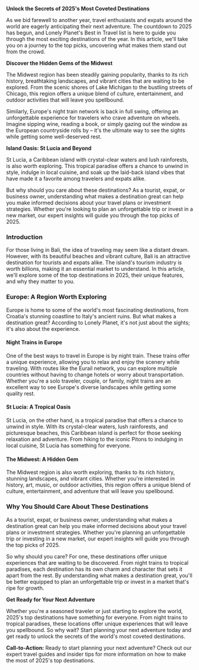 **Unlock the Secrets of 2025's Most Coveted Destinations**

As we bid farewell to another year, travel enthusiasts and expats around the world are eagerly anticipating their next adventure. The countdown to 2025 has begun, and Lonely Planet's Best in Travel list is here to guide you through the most exciting destinations of the year. In this article, we'll take you on a journey to the top picks, uncovering what makes them stand out from the crowd.

**Discover the Hidden Gems of the Midwest**

The Midwest region has been steadily gaining popularity, thanks to its rich history, breathtaking landscapes, and vibrant cities that are waiting to be explored. From the scenic shores of Lake Michigan to the bustling streets of Chicago, this region offers a unique blend of culture, entertainment, and outdoor activities that will leave you spellbound.

Similarly, Europe's night train network is back in full swing, offering an unforgettable experience for travelers who crave adventure on wheels. Imagine sipping wine, reading a book, or simply gazing out the window as the European countryside rolls by – it's the ultimate way to see the sights while getting some well-deserved rest.

**Island Oasis: St Lucia and Beyond**

St Lucia, a Caribbean island with crystal-clear waters and lush rainforests, is also worth exploring. This tropical paradise offers a chance to unwind in style, indulge in local cuisine, and soak up the laid-back island vibes that have made it a favorite among travelers and expats alike.

But why should you care about these destinations? As a tourist, expat, or business owner, understanding what makes a destination great can help you make informed decisions about your travel plans or investment strategies. Whether you're looking to plan an unforgettable trip or invest in a new market, our expert insights will guide you through the top picks of 2025.

### Introduction

For those living in Bali, the idea of traveling may seem like a distant dream. However, with its beautiful beaches and vibrant culture, Bali is an attractive destination for tourists and expats alike. The island's tourism industry is worth billions, making it an essential market to understand. In this article, we'll explore some of the top destinations in 2025, their unique features, and why they matter to you.

### Europe: A Region Worth Exploring

Europe is home to some of the world's most fascinating destinations, from Croatia's stunning coastline to Italy's ancient ruins. But what makes a destination great? According to Lonely Planet, it's not just about the sights; it's also about the experience.

#### Night Trains in Europe

One of the best ways to travel in Europe is by night train. These trains offer a unique experience, allowing you to relax and enjoy the scenery while traveling. With routes like the Eurail network, you can explore multiple countries without having to change hotels or worry about transportation. Whether you're a solo traveler, couple, or family, night trains are an excellent way to see Europe's diverse landscapes while getting some quality rest.

#### St Lucia: A Tropical Oasis

St Lucia, on the other hand, is a tropical paradise that offers a chance to unwind in style. With its crystal-clear waters, lush rainforests, and picturesque beaches, this Caribbean island is perfect for those seeking relaxation and adventure. From hiking to the iconic Pitons to indulging in local cuisine, St Lucia has something for everyone.

#### The Midwest: A Hidden Gem

The Midwest region is also worth exploring, thanks to its rich history, stunning landscapes, and vibrant cities. Whether you're interested in history, art, music, or outdoor activities, this region offers a unique blend of culture, entertainment, and adventure that will leave you spellbound.

### Why You Should Care About These Destinations

As a tourist, expat, or business owner, understanding what makes a destination great can help you make informed decisions about your travel plans or investment strategies. Whether you're planning an unforgettable trip or investing in a new market, our expert insights will guide you through the top picks of 2025.

So why should you care? For one, these destinations offer unique experiences that are waiting to be discovered. From night trains to tropical paradises, each destination has its own charm and character that sets it apart from the rest. By understanding what makes a destination great, you'll be better equipped to plan an unforgettable trip or invest in a market that's ripe for growth.

**Get Ready for Your Next Adventure**

Whether you're a seasoned traveler or just starting to explore the world, 2025's top destinations have something for everyone. From night trains to tropical paradises, these locations offer unique experiences that will leave you spellbound. So why wait? Start planning your next adventure today and get ready to unlock the secrets of the world's most coveted destinations.

**Call-to-Action:** Ready to start planning your next adventure? Check out our expert travel guides and insider tips for more information on how to make the most of 2025's top destinations.